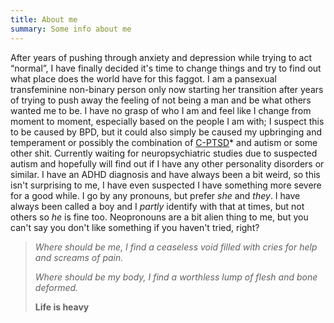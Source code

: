 ```yaml
---
title: About me
summary: Some info about me
---
```

After years of pushing through anxiety and depression while trying to act “normal”, I have finally decided it's time to change things and try to find out what place does the world have for this faggot. I am a pansexual transfeminine non-binary person only now starting her transition after years of trying to push away the feeling of not being a man and be what others wanted me to be. I have no grasp of who I am and feel like I change from moment to moment, especially based on the people I am with; I suspect this to be caused by BPD, but it could also simply be caused my upbringing and temperament or possibly the combination of <span style="text-decoration: underline;" title="ICD-11 isn't yet in use here in Finland, so a C-PTSD diagnosis isn't possible to get">C-PTSD</span>* and autism or some other shit. Currently waiting for neuropsychiatric studies due to suspected autism and hopefully will find out if I have any other personality disorders or similar. I have an ADHD diagnosis and have always been a bit weird, so this isn't surprising to me, I have even suspected I have something more severe for a good while. I go by any pronouns, but prefer *she* and *they*. I have always been called a boy and I *partly* identify with that at times, but not others so *he* is fine too. Neopronouns are a bit alien thing to me, but you can't say you don't like something if you haven't tried, right?

> *Where should be me, I find a ceaseless void filled with cries for help and screams of pain.*
>
> *Where should be my body, I find a worthless lump of flesh and bone deformed.*
>
> **Life is heavy**
